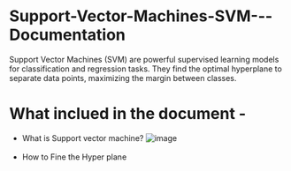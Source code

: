 # Support-Vector-Machines-SVM---Documentation
Support Vector Machines (SVM) are powerful supervised learning models for classification and regression tasks. They find the optimal hyperplane to separate data points, maximizing the margin between classes.

# What inclued in the document - 

* What is Support vector machine?
![image](https://github.com/778569/Support-Vector-Machines-SVM---Documentation/assets/52319671/769b973f-cba4-444c-a9ae-394ffdb425dc)
<br><br>
* How to Fine the Hyper plane
